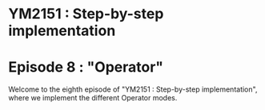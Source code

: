 # YM2151 : Step-by-step implementation
# Episode 8 : "Operator"

Welcome to the eighth episode of "YM2151 : Step-by-step implementation", where
we implement the different Operator modes.

